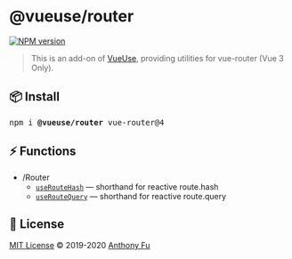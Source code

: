 # @vueuse/router

[![NPM version](https://img.shields.io/npm/v/@vueuse/router?color=a1b858)](https://www.npmjs.com/package/@vueuse/router)

> This is an add-on of [VueUse](https://github.com/antfu/vueuse), providing utilities for vue-router (Vue 3 Only).

## 📦 Install

<pre class='language-bash'>
npm i <b>@vueuse/router</b> vue-router@4
</pre>

## ⚡ Functions

<!--GENERATED LIST, DO NOT MODIFY MANUALLY-->
<!--FUNCTIONS_LIST_STARTS-->
- /Router
  - [`useRouteHash`](https://vueuse.js.org/router/useRouteHash) — shorthand for reactive route.hash
  - [`useRouteQuery`](https://vueuse.js.org/router/useRouteQuery) — shorthand for reactive route.query


<!--FUNCTIONS_LIST_ENDS-->

## 📄 License

[MIT License](https://github.com/antfu/vueuse/blob/master/LICENSE) © 2019-2020 [Anthony Fu](https://github.com/antfu)
